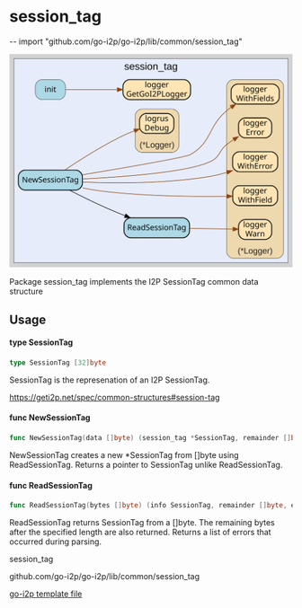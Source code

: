 # session_tag
--
    import "github.com/go-i2p/go-i2p/lib/common/session_tag"

![session_tag.svg](session_tag.svg)

Package session_tag implements the I2P SessionTag common data structure

## Usage

#### type SessionTag

```go
type SessionTag [32]byte
```

SessionTag is the represenation of an I2P SessionTag.

https://geti2p.net/spec/common-structures#session-tag

#### func  NewSessionTag

```go
func NewSessionTag(data []byte) (session_tag *SessionTag, remainder []byte, err error)
```
NewSessionTag creates a new *SessionTag from []byte using ReadSessionTag.
Returns a pointer to SessionTag unlike ReadSessionTag.

#### func  ReadSessionTag

```go
func ReadSessionTag(bytes []byte) (info SessionTag, remainder []byte, err error)
```
ReadSessionTag returns SessionTag from a []byte. The remaining bytes after the
specified length are also returned. Returns a list of errors that occurred
during parsing.



session_tag 

github.com/go-i2p/go-i2p/lib/common/session_tag

[go-i2p template file](/template.md)
